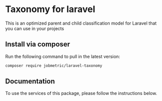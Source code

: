 # Taxonomy for laravel

This is an optimized parent and child classification model for Laravel that you can use in your projects

## Install via composer

Run the following command to pull in the latest version:
```bash
composer require jobmetric/laravel-taxonomy
```

## Documentation

To use the services of this package, please follow the instructions below.
